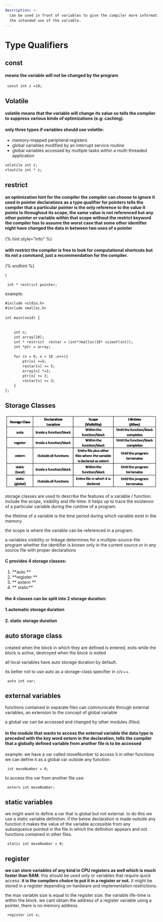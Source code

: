 ```yaml
---
description: >-
  can be used in front of variables to give the compiler more information about
  the intended use of the variable.
---
```


# Type Qualifiers

## &#x20;const

#### means the variable will not be changed by the program <a href="const-means-the-variable-will-not-be-changed-by-the-program" id="const-means-the-variable-will-not-be-changed-by-the-program"></a>

```
 const int z =10;
```

## Volatile

#### volatile means that the variable will change its value so tells the compiler to suppress various kinds of optimizations (e.g: caching).

#### only three types if variables should use volatile:

* memory-mapped peripheral registers
* global variables modified  by an interrupt service routine&#x20;
* global variables accessed by multiple tasks within a multi-threaded application

```
volatile int z; 
vloatile int * z;
```

## &#x20;restrict

#### an optimization hint for the compiler  the compiler can choose to ignore it  used in pointer declarations as a type qualifier for pointers  tells the compiler that a particular pointer is the only reference to the value it points to throughout its scope, the same value is not referenced but any other pointer or variable within that scope  without the restrict keyword the compiler has to assume the worst case that some other identifier night have changed the data in between two uses of a pointer  

{% hint style="info" %}
#### &#x20;with restrict the compiler is free to look for computational shortcuts but its not a command, just a recommendation for the compiler.
{% endhint %}

\


```
 int * restrict pointer;
```

example:

```
#include <stdio.h>
#include <malloc.h>

int main(void) {


    int n;
    int array[10];
    int * restrict  restar = (int*)malloc(10* sizeof(int));
    int *ptr = array;

    for (n = 0; n < 10 ;n++){
        ptr[n] +=5;
        restar[n] += 5;
        array[n] *=2;
        ptr[n] += 3;
        restar[n] += 3;
    }
};

```



## Storage Classes

![](../../.gitbook/assets/67587.png)

storage classes are used to describe the features of a variable / function. include the scope, visibility and life-time. it helps up to trace the existence of a particular variable during the runtime of a program.

the lifetime of a variable is the time period during which variable exist in the memory.

the scope is where the variable can be referenced in a program.

a variables visibility or linkage determines for a multiple-source-file program whether the identifier is known only in the current source or in any source file with proper declarations

#### C provides 4 storage classes:&#x20;

1. **auto **
2. **register **
3. ** extern **
4. ** static**

#### the 4 classes can be split into 2 storage duration:

#### 1.automatic storage duration&#x20;

#### 2. static storage duration

## auto storage class

created when the block in which they are defined is entered, exits while the block is active, destroyed when the block is exited

all local variables have auto storage duration by default.

its better not to use auto as a storage-class specifier in c/c++.

```
 auto int var;
```

## external variables

functions contained in separate files can communicate through external variables, an extension to the concept of global variable

a global var can be accessed and changed by other modules (files)

#### in the module that wants to access the external variable the data type is preceded with the key word extern in the declaration, tells the compiler that a globally defined variable from another file is to be accessed

example: we have a var called moveNumber to access it in other functions we can define it as a global var outside any function:

```
 int moveNumber = 0;
```

to access this var from another file use:

```
 extern int moveNumber;
```

## static variables

we might want to define a var that is global but not external. to do this we use a static variable definition. if the below declaration is made outside any function it makes the value of the variable accessible from any subsequence pointed in the file in which the definition appears and not functions contained in other files.

```
 static int moveNumber = 0;
```

## register

**we can store variables of any kind in CPU registers as well which is much faster than RAM**. this should be used only or variables that require quick access. **it is the compilers choice to put it in a register or not.** it might be stored in a register depending on hardware and implementation restrictions.

the max variable size is equal to the register size. the variable life-time is within the block. we cant obtain the address of a register variable using a pointer, there is no memory address.

```
 register int x;
```

